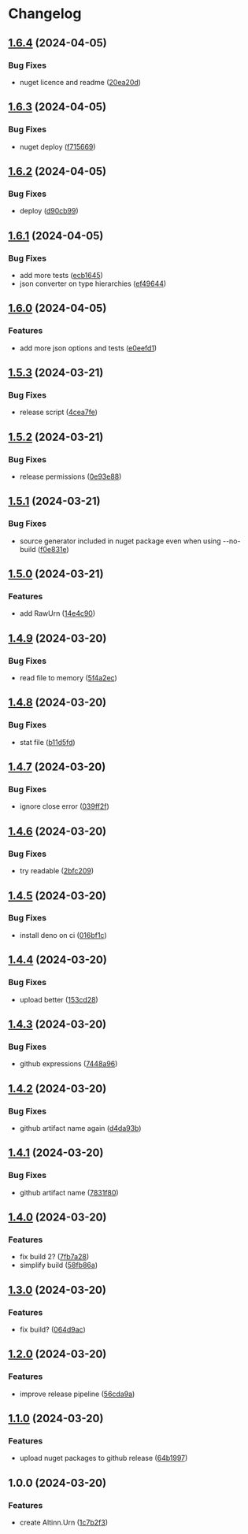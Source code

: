 # Changelog

## [1.6.4](https://github.com/Altinn/altinn-authorization-utils/compare/Altinn.Urn-v1.6.3...Altinn.Urn-v1.6.4) (2024-04-05)


### Bug Fixes

* nuget licence and readme ([20ea20d](https://github.com/Altinn/altinn-authorization-utils/commit/20ea20db8d1de5db1e97372cd1b894da3640d35e))

## [1.6.3](https://github.com/Altinn/altinn-authorization-utils/compare/Altinn.Urn-v1.6.2...Altinn.Urn-v1.6.3) (2024-04-05)


### Bug Fixes

* nuget deploy ([f715669](https://github.com/Altinn/altinn-authorization-utils/commit/f7156691475443e9b15cc5fe91d118839b1518a6))

## [1.6.2](https://github.com/Altinn/altinn-authorization-utils/compare/Altinn.Urn-v1.6.1...Altinn.Urn-v1.6.2) (2024-04-05)


### Bug Fixes

* deploy ([d90cb99](https://github.com/Altinn/altinn-authorization-utils/commit/d90cb99f2fae90fd68bfa397790c847607760fe7))

## [1.6.1](https://github.com/Altinn/altinn-authorization-utils/compare/Altinn.Urn-v1.6.0...Altinn.Urn-v1.6.1) (2024-04-05)


### Bug Fixes

* add more tests ([ecb1645](https://github.com/Altinn/altinn-authorization-utils/commit/ecb16453af5e6f93a86d7fcdee758ab780d164ad))
* json converter on type hierarchies ([ef49644](https://github.com/Altinn/altinn-authorization-utils/commit/ef49644bbbf8afe9c0bf61cdb3c6d9541e59f2cc))

## [1.6.0](https://github.com/Altinn/altinn-authorization-utils/compare/Altinn.Urn-v1.5.3...Altinn.Urn-v1.6.0) (2024-04-05)


### Features

* add more json options and tests ([e0eefd1](https://github.com/Altinn/altinn-authorization-utils/commit/e0eefd14cbfa199ce861b48b8e55260a65fa50b8))

## [1.5.3](https://github.com/Altinn/altinn-authorization-utils/compare/Altinn.Urn-v1.5.2...Altinn.Urn-v1.5.3) (2024-03-21)


### Bug Fixes

* release script ([4cea7fe](https://github.com/Altinn/altinn-authorization-utils/commit/4cea7fe256dbdd09417d55b13a4f06f2f2af9ba6))

## [1.5.2](https://github.com/Altinn/altinn-authorization-utils/compare/Altinn.Urn-v1.5.1...Altinn.Urn-v1.5.2) (2024-03-21)


### Bug Fixes

* release permissions ([0e93e88](https://github.com/Altinn/altinn-authorization-utils/commit/0e93e8819d4fcb9492477fe6cd93af02ac041d16))

## [1.5.1](https://github.com/Altinn/altinn-authorization-utils/compare/Altinn.Urn-v1.5.0...Altinn.Urn-v1.5.1) (2024-03-21)


### Bug Fixes

* source generator included in nuget package even when using --no-build ([f0e831e](https://github.com/Altinn/altinn-authorization-utils/commit/f0e831ec4bc6eba55f82c01d99dbf03e2f1897af))

## [1.5.0](https://github.com/Altinn/altinn-authorization-utils/compare/Altinn.Urn-v1.4.9...Altinn.Urn-v1.5.0) (2024-03-21)


### Features

* add RawUrn ([14e4c90](https://github.com/Altinn/altinn-authorization-utils/commit/14e4c906099c507285b365afda6e872689f2fb6c))

## [1.4.9](https://github.com/Altinn/altinn-authorization-utils/compare/Altinn.Urn-v1.4.8...Altinn.Urn-v1.4.9) (2024-03-20)


### Bug Fixes

* read file to memory ([5f4a2ec](https://github.com/Altinn/altinn-authorization-utils/commit/5f4a2ece447abbf584660ccfc13ca85c9432d02e))

## [1.4.8](https://github.com/Altinn/altinn-authorization-utils/compare/Altinn.Urn-v1.4.7...Altinn.Urn-v1.4.8) (2024-03-20)


### Bug Fixes

* stat file ([b11d5fd](https://github.com/Altinn/altinn-authorization-utils/commit/b11d5fd6295a18a503f6084156e880970ae54268))

## [1.4.7](https://github.com/Altinn/altinn-authorization-utils/compare/Altinn.Urn-v1.4.6...Altinn.Urn-v1.4.7) (2024-03-20)


### Bug Fixes

* ignore close error ([039ff2f](https://github.com/Altinn/altinn-authorization-utils/commit/039ff2fb5bb423c42b50b7d6d5a643c2e02eb3a8))

## [1.4.6](https://github.com/Altinn/altinn-authorization-utils/compare/Altinn.Urn-v1.4.5...Altinn.Urn-v1.4.6) (2024-03-20)


### Bug Fixes

* try readable ([2bfc209](https://github.com/Altinn/altinn-authorization-utils/commit/2bfc20934c90547cfb950eb02d7e0d4c8bc67db5))

## [1.4.5](https://github.com/Altinn/altinn-authorization-utils/compare/Altinn.Urn-v1.4.4...Altinn.Urn-v1.4.5) (2024-03-20)


### Bug Fixes

* install deno on ci ([016bf1c](https://github.com/Altinn/altinn-authorization-utils/commit/016bf1c60e7ce500d469726ccfb215630eb9639c))

## [1.4.4](https://github.com/Altinn/altinn-authorization-utils/compare/Altinn.Urn-v1.4.3...Altinn.Urn-v1.4.4) (2024-03-20)


### Bug Fixes

* upload better ([153cd28](https://github.com/Altinn/altinn-authorization-utils/commit/153cd289e48dee6c53bb53863cca18b5c26ddaf9))

## [1.4.3](https://github.com/Altinn/altinn-authorization-utils/compare/Altinn.Urn-v1.4.2...Altinn.Urn-v1.4.3) (2024-03-20)


### Bug Fixes

* github expressions ([7448a96](https://github.com/Altinn/altinn-authorization-utils/commit/7448a968109dbed03ac1345c6bde29eee41b4498))

## [1.4.2](https://github.com/Altinn/altinn-authorization-utils/compare/Altinn.Urn-v1.4.1...Altinn.Urn-v1.4.2) (2024-03-20)


### Bug Fixes

* github artifact name again ([d4da93b](https://github.com/Altinn/altinn-authorization-utils/commit/d4da93b077de7ddb3d9f8aef55d08298ff28df2e))

## [1.4.1](https://github.com/Altinn/altinn-authorization-utils/compare/Altinn.Urn-v1.4.0...Altinn.Urn-v1.4.1) (2024-03-20)


### Bug Fixes

* github artifact name ([7831f80](https://github.com/Altinn/altinn-authorization-utils/commit/7831f8060185a8c977a6a3433ad050f1c3821d67))

## [1.4.0](https://github.com/Altinn/altinn-authorization-utils/compare/Altinn.Urn-v1.3.0...Altinn.Urn-v1.4.0) (2024-03-20)


### Features

* fix build 2? ([7fb7a28](https://github.com/Altinn/altinn-authorization-utils/commit/7fb7a28b95038c7faa10170f9e1925f4db84ebfd))
* simplify build ([58fb86a](https://github.com/Altinn/altinn-authorization-utils/commit/58fb86a278bc50123a960c71cf2aa2d74d307c84))

## [1.3.0](https://github.com/Altinn/altinn-authorization-utils/compare/Altinn.Urn-v1.2.0...Altinn.Urn-v1.3.0) (2024-03-20)


### Features

* fix build? ([064d9ac](https://github.com/Altinn/altinn-authorization-utils/commit/064d9ac278ae1d3440f04060baba77df0fc3e76f))

## [1.2.0](https://github.com/Altinn/altinn-authorization-utils/compare/Altinn.Urn-v1.1.0...Altinn.Urn-v1.2.0) (2024-03-20)


### Features

* improve release pipeline ([56cda9a](https://github.com/Altinn/altinn-authorization-utils/commit/56cda9a84aebe8533502472253aa5eac396fed0b))

## [1.1.0](https://github.com/Altinn/altinn-authorization-utils/compare/Altinn.Urn-v1.0.0...Altinn.Urn-v1.1.0) (2024-03-20)


### Features

* upload nuget packages to github release ([64b1997](https://github.com/Altinn/altinn-authorization-utils/commit/64b19979ef72603ac8e74f2fd55e31ab66f45676))

## 1.0.0 (2024-03-20)


### Features

* create Altinn.Urn ([1c7b2f3](https://github.com/Altinn/altinn-authorization-utils/commit/1c7b2f38b8795cbb325e8da1872dd6b00596ffa1))
